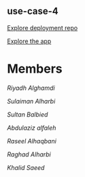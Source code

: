 ## use-case-4

[Explore deployment repo](https://github.com/ReyadGH/use-case-4-deployment)

[Explore the app](https://reyadgh.streamlit.app/)

# Members

_Riyadh Alghamdi_

_Sulaiman Alharbi_

_Sultan Balbied_

_Abdulaziz alfaleh_

_Raseel Alhaqbani_

_Raghad Alharbi_

_Khalid Saeed_
